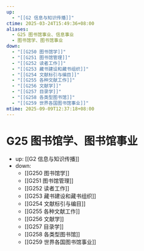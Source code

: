 ```yaml
---
up:
  - "[[G2 信息与知识传播]]"
ctime: 2025-03-24T15:49:36+08:00
aliases:
  - G25 图书馆事业、信息事业
  - 图书馆学、图书馆事业
down:
  - "[[G250 图书馆学]]"
  - "[[G251 图书馆管理]]"
  - "[[G252 读者工作]]"
  - "[[G253 藏书建设和藏书组织]]"
  - "[[G254 文献标引与编目]]"
  - "[[G255 各种文献工作]]"
  - "[[G256 文献学]]"
  - "[[G257 目录学]]"
  - "[[G258 各类型图书馆]]"
  - "[[G259 世界各国图书馆事业]]"
mtime: 2025-09-09T12:37:18+08:00
---
```


# G25 图书馆学、图书馆事业

- up: [[G2 信息与知识传播]]
- down:	
	- [[G250 图书馆学]]
	- [[G251 图书馆管理]]
	- [[G252 读者工作]]
	- [[G253 藏书建设和藏书组织]]
	- [[G254 文献标引与编目]]
	- [[G255 各种文献工作]]
	- [[G256 文献学]]
	- [[G257 目录学]]
	- [[G258 各类型图书馆]]
	- [[G259 世界各国图书馆事业]]
	
